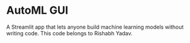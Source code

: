 # AutoML GUI

A Streamlit app that lets anyone build machine learning models without writing code.
This code belongs to Rishabh Yadav.
